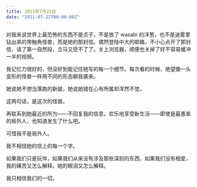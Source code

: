 ```yaml
---
title: 2011年7月22日
date: "2011-07-22T00:00:00Z"
---
```


对我来说世界上最恐怖的东西不是贞子，不是放了 wasabi 的洋葱，也不是迷雾里钻出来的带触角怪兽，而是她的那封信。偶然登陆中大的邮箱，不小心点开了那封信，读了第一自然段，立马又受不了了。关上浏览器，顺便也关掉了好不容易缓冲一半的视频。

我记忆力很好的，但没好到能记住她写的每一个细节。每次看的时候，绝望像一头变形的怪兽一样用不同的形态朝我袭来。

她说她不想当落跑的新娘，她说她错在心有所属却浑然不觉。

这两句话，是这次的怪兽。

再联系到她最近的所为——不回复我的信息，欢乐地享受新生活——即使是最愚笨的局外人，也知道发生了什么吧。

可惜我不是局外人。

我不相信她的信上的每一个字。

如果我们只是玩伴，如果我们从来没有涉及那些深刻的东西，如果我们没有相爱，我的痛苦又怎么解释。她的眼泪又怎么解释。

我只相信我们的一切。
